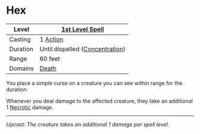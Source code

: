 # Hex

| Level    | [1st Level Spell](1st%20Level%20Spells.md)                            |
| -------- | --------------------------------------------------------------------- |
| Casting  | 1 [Action](../../../../Game%20Procedures/Core%20Procedures/Action.md) |
| Duration | Until dispelled ([Concentration](../../Concentration.md))             |
| Range    | 60 feet                                                               |
| Domains  | [Death](../../Spell%20Domains/Death.md)                               |

You place a simple curse on a creature you can see within range for the duration.

Whenever you deal damage to the affected creature, they take an additional 1 [Necrotic](../../../../Game%20Procedures/Combat/Damage%20Types/Necrotic.md) damage.

---
*Upcast: The creature takes an additional 1 damage per spell level.*
